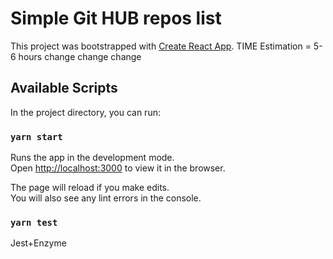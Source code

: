 # Simple Git HUB repos list

This project was bootstrapped with [Create React App](https://github.com/facebook/create-react-app).
TIME Estimation = 5-6 hours
change change change
## Available Scripts

In the project directory, you can run:

### `yarn start`

Runs the app in the development mode.\
Open [http://localhost:3000](http://localhost:3000) to view it in the browser.

The page will reload if you make edits.\
You will also see any lint errors in the console.

### `yarn test`
Jest+Enzyme





